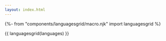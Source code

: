 ```yaml
---
layout: index.html
---
```


{%- from "components/languagesgrid/macro.njk" import languagesgrid %}

{{ languagesgrid(languages) }}
